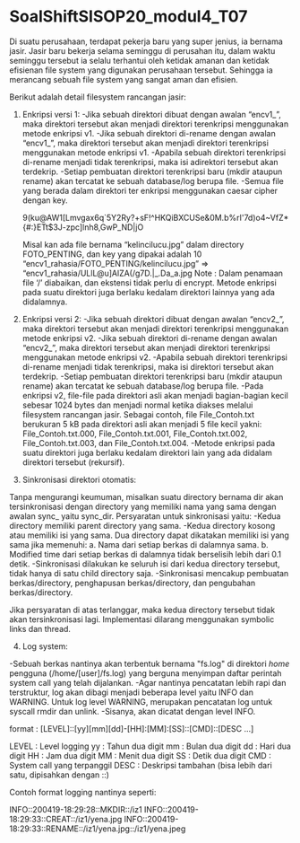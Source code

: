 # SoalShiftSISOP20_modul4_T07

Di suatu perusahaan, terdapat pekerja baru yang super jenius, ia bernama jasir. Jasir baru bekerja selama seminggu di perusahan itu, dalam waktu seminggu tersebut ia selalu terhantui oleh ketidak amanan dan ketidak efisienan file system yang digunakan perusahaan tersebut. Sehingga ia merancang sebuah file system yang sangat aman dan efisien.

Berikut adalah detail filesystem rancangan jasir:
1. Enkripsi versi 1:
  -Jika sebuah direktori dibuat dengan awalan “encv1_”, maka direktori tersebut akan menjadi direktori terenkripsi menggunakan metode        enkripsi v1.
  -Jika sebuah direktori di-rename dengan awalan “encv1_”, maka direktori tersebut akan menjadi direktori terenkripsi menggunakan metode enkripsi v1.
  -Apabila sebuah direktori terenkripsi di-rename menjadi tidak terenkripsi, maka isi adirektori tersebut akan terdekrip.
  -Setiap pembuatan direktori terenkripsi baru (mkdir ataupun rename) akan tercatat ke sebuah database/log berupa file.
  -Semua file yang berada dalam direktori ter enkripsi menggunakan caesar cipher dengan key.
    
    9(ku@AW1[Lmvgax6q`5Y2Ry?+sF!^HKQiBXCUSe&0M.b%rI'7d)o4~VfZ*{#:}ETt$3J-zpc]lnh8,GwP_ND|jO

    Misal kan ada file bernama “kelincilucu.jpg” dalam directory FOTO_PENTING, dan key yang dipakai adalah 10
    “encv1_rahasia/FOTO_PENTING/kelincilucu.jpg” => “encv1_rahasia/ULlL@u]AlZA(/g7D.|_.Da_a.jpg
  Note : Dalam penamaan file ‘/’ diabaikan, dan ekstensi tidak perlu di encrypt.
Metode enkripsi pada suatu direktori juga berlaku kedalam direktori lainnya yang ada didalamnya.


2. Enkripsi versi 2:
-Jika sebuah direktori dibuat dengan awalan “encv2_”, maka direktori tersebut akan menjadi direktori terenkripsi menggunakan metode enkripsi v2.
-Jika sebuah direktori di-rename dengan awalan “encv2_”, maka direktori tersebut akan menjadi direktori terenkripsi menggunakan metode enkripsi v2.
  -Apabila sebuah direktori terenkripsi di-rename menjadi tidak terenkripsi, maka isi direktori tersebut akan terdekrip.
  -Setiap pembuatan direktori terenkripsi baru (mkdir ataupun rename) akan tercatat ke sebuah database/log berupa file.
  -Pada enkripsi v2, file-file pada direktori asli akan menjadi bagian-bagian kecil sebesar 1024 bytes dan menjadi normal ketika diakses melalui filesystem rancangan jasir. Sebagai contoh, file File_Contoh.txt berukuran 5 kB pada direktori asli akan menjadi 5 file kecil yakni: File_Contoh.txt.000, File_Contoh.txt.001, File_Contoh.txt.002, File_Contoh.txt.003, dan File_Contoh.txt.004.
  -Metode enkripsi pada suatu direktori juga berlaku kedalam direktori lain yang ada didalam direktori tersebut (rekursif).

3. Sinkronisasi direktori otomatis:

Tanpa mengurangi keumuman, misalkan suatu directory bernama dir akan tersinkronisasi dengan directory yang memiliki nama yang sama dengan awalan sync_ yaitu sync_dir. Persyaratan untuk sinkronisasi yaitu:
  -Kedua directory memiliki parent directory yang sama.
  -Kedua directory kosong atau memiliki isi yang sama. Dua directory dapat dikatakan memiliki isi yang sama jika memenuhi:
    a. Nama dari setiap berkas di dalamnya sama.
    b. Modified time dari setiap berkas di dalamnya tidak berselisih lebih dari 0.1 detik.
  -Sinkronisasi dilakukan ke seluruh isi dari kedua directory tersebut, tidak hanya di satu child directory saja.
  -Sinkronisasi mencakup pembuatan berkas/directory, penghapusan berkas/directory, dan pengubahan berkas/directory.
  
Jika persyaratan di atas terlanggar, maka kedua directory tersebut tidak akan tersinkronisasi lagi.
Implementasi dilarang menggunakan symbolic links dan thread.

4. Log system:

  -Sebuah berkas nantinya akan terbentuk bernama "fs.log" di direktori *home* pengguna (/home/[user]/fs.log) yang berguna menyimpan daftar perintah system call yang telah dijalankan.
  -Agar nantinya pencatatan lebih rapi dan terstruktur, log akan dibagi menjadi beberapa level yaitu INFO dan WARNING.
Untuk log level WARNING, merupakan pencatatan log untuk syscall rmdir dan unlink.
  -Sisanya, akan dicatat dengan level INFO.
 
  format : [LEVEL]::[yy][mm][dd]-[HH]:[MM]:[SS]::[CMD]::[DESC ...]
  
LEVEL    : Level logging
yy   	   :  Tahun dua digit
mm    	 : Bulan dua digit
dd    	 : Hari dua digit
HH    	 : Jam dua digit
MM    	 : Menit dua digit
SS    	 : Detik dua digit
CMD      : System call yang terpanggil
DESC     : Deskripsi tambahan (bisa lebih dari satu, dipisahkan dengan ::)


Contoh format logging nantinya seperti:

INFO::200419-18:29:28::MKDIR::/iz1
INFO::200419-18:29:33::CREAT::/iz1/yena.jpg
INFO::200419-18:29:33::RENAME::/iz1/yena.jpg::/iz1/yena.jpeg


